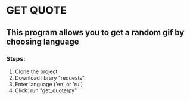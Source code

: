 # GET QUOTE
## This program allows you to get a random gif by choosing language

### Steps:
1. Clone the project
2. Download library "requests"
3. Enter language ('en' or 'ru')
4. Click: run "get_quote/py"